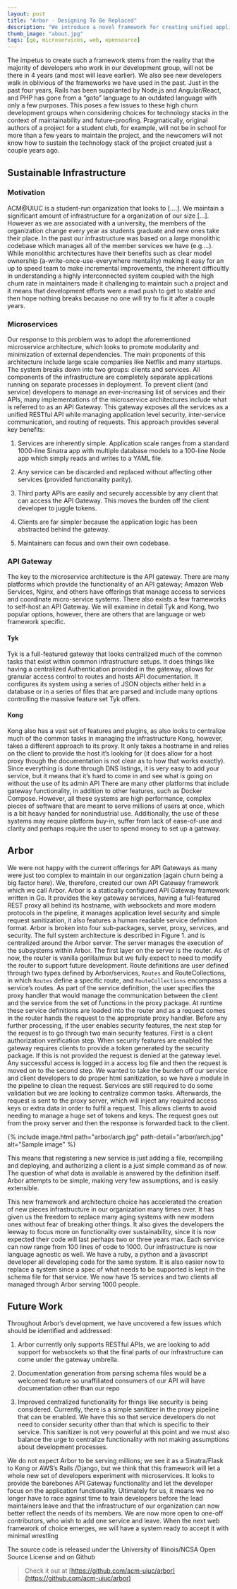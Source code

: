 ```yaml
---
layout: post
title: "Arbor - Designing To Be Replaced"
description: "We introduce a novel framework for creating unified application/programmer interface (API) layers for the microservice architecture. We show that because of this new framework called Arbor, we are able to allow a whole new class of developers to create infrastructure in the microservice paradigm and in particular allow for high churn development groups (college groups for instance) to continually update their software infrastructure, without significant additional documentation and refactoring."
thumb_image: "about.jpg"
tags: [go, microservices, web, opensource]
---
```


The impetus to create such a framework stems from the reality that the majority of developers who work in our development group, will not be there in 4 years (and most will leave earlier). We also see new developers walk in oblivious of the frameworks we have used in the past. Just in the past four years, Rails has been supplanted by Node.js and Angular/React, and PHP has gone from a “goto” language to an outdated language with only a few purposes.
This poses a few issues to these high churn development groups when considering choices for technology stacks in the context of maintainability and future-proofing. Pragmatically, original authors of a project for a student club, for example, will not be in school for more than a few years to maintain the project, and the newcomers will not know how to sustain the technology stack of the project created just a couple years ago.

## Sustainable Infrastructure

### Motivation

 ACM@UIUC is a student-run organization that looks to [….]. We maintain a significant amount of infrastructure for a organization of our size […].  However as we are associated with a university, the members of the organization change every year as students graduate and new ones take their place. In the past our infrastructure was based on a large monolithic codebase which manages all of the member services we have (e.g….). While monolithic architectures have their benefits such as clear model ownership (a-write-once-use-everywhere mentality) making it easy for an up to speed team to make incremental improvements, the inherent difficultly in understanding a highly interconnected system coupled with the high churn rate in maintainers made it challenging to maintain such a project and it means that development efforts were a mad push to get to stable and then hope nothing breaks because no one will try to fix it after a couple years.

### Microservices

Our response to this problem was to adopt the aforementioned microservice architecture, which looks to promote modularity and minimization of external dependencies. The main proponents of this architecture include large scale companies like Netflix and many startups. The system breaks down into two groups: clients and services. All components of the infrastructure are completely separate applications running on separate processes in deployment. To prevent client (and service) developers to manage an ever-increasing list of services and their APIs, many implementations of the microservice architectures include what is referred to as an API Gateway. This gateway exposes all the services as a unified RESTful API while managing application level security, inter-service communication, and routing of requests. This approach provides several key benefits:

1. Services are inherently simple. Application scale ranges from a standard 1000-line Sinatra app with multiple database models to a 100-line Node app which simply reads and writes to a YAML file.

2. Any service can be discarded and replaced without affecting other services (provided functionality parity).

3. Third party APIs are easily and securely accessible by any client that can access the API Gateway. This moves the burden off the client developer to juggle tokens.

4. Clients are far simpler because the application logic has been abstracted behind the gateway.

5. Maintainers can focus and own their own codebase.

### API Gateway
The key to the  microservice architecture is the API gateway. There are many platforms which provide the functionality of an API gateway; Amazon Web Services, Nginx, and others have offerings that manage access to services and coordinate micro-service systems. There also exists a few frameworks to self-host an API Gateway. We will examine in detail Tyk and Kong, two popular options, however, there are others that are language or web framework specific.

#### Tyk
Tyk is a full-featured gateway that looks centralized much of the common tasks that exist within common infrastructure setups. It does things like having a centralized Authentication provided in the gateway, allows for granular access control to routes and hosts API documentation. It configures its system using a series of JSON objects either held in a database or in a series of files that are parsed and include many options controlling the massive feature set Tyk offers.

#### Kong
Kong also has a vast set of features and plugins, as also looks to centralize much of the common tasks in managing the infrastructure
Kong, however, takes a different approach to its proxy. It only takes a hostname in and relies on the client to provide the host it’s looking for (it does allow for a host proxy though the documentation is not clear as to how that works exactly). Since everything is done through DNS listings, it is very easy to add your service, but it means that it’s hard to come in and see what is going on without the use of its admin API
There are many other platforms that include gateway functionality, in addition to other features, such as Docker Compose. However, all these systems are high performance, complex pieces of software that are meant to serve millions of users at once, which is a bit heavy handed for nonindustrial use. Additionally, the use of these systems may require platform buy-in, suffer from lack of ease-of-use and clarity and perhaps require the user to spend money to set up a gateway.

## Arbor
We were not happy with the current offerings for API Gateways as many were just too complex to maintain in our organization (again churn being a big factor here). We, therefore, created our own API Gateway framework which we call Arbor.
Arbor is a statically configured API Gateway framework written in Go. It provides the key gateway services, having a full-featured REST proxy all behind its hostname, with websockets and more modern protocols in the pipeline, it manages application level security and simple request sanitization, it also features a human readable service definition format.
Arbor is broken into four sub-packages, server, proxy, services, and security. The full system architecture is described in Figure 1. and is centralized around the Arbor server. The server manages the execution of the subsystems within Arbor.
The first layer on the server is the router. As of now, the router is vanilla gorilla/mux but we fully expect to need to modify the router to support future development.
Route definitions are user defined through two types defined by Arbor/services, ```Routes``` and RouteCollections, in which ```Routes``` define a specific route, and ```RouteCollections``` encompass a service’s routes. As part of the service definition, the user specifies the proxy handler that would manage the communication between the client and the service from the set of functions in the proxy package.
At runtime these service definitions are loaded into the router and as a request comes in the router hands the request to the appropriate proxy handler.
Before any further processing, if the user enables security features, the next step for the request is to go through two main security features. First is a client authorization verification step. When security features are enabled the gateway requires clients to provide a token generated by the security package. If this is not provided the request is denied at the gateway level. Any successful access is logged in a access log file and then the request is moved on to the second step. We wanted to take the burden off our service and client developers to do proper html sanitization, so we have a module in the pipeline to clean the request. Services are still required to do some validation but we are looking to centralize common tasks.
Afterwards, the request is sent to the proxy server, which will inject any required access keys or extra data in order to fulfil a request. This allows clients to avoid needing to manage a huge set of tokens and keys. The request goes out from the proxy server and then the response is forwarded back to the client.

{% include image.html path="arbor/arch.jpg" path-detail="arbor/arch.jpg" alt="Sample image" %}

This means that registering a new service is just adding a file, recompiling and deploying, and authorizing a client is a just simple command as of now. The question of what data is available is answered by the definition itself.
Arbor attempts to be simple, making very few assumptions, and is easily extensible.

This new framework and architecture choice has accelerated the creation of new pieces infrastructure in our organization many times over. It has given us the freedom to replace many aging systems with new modern ones without fear of breaking other things. It also gives the developers the leeway to focus more on functionality over sustainability, since it is now expected their code will last perhaps two or three years max. Each service can now range from 100 lines of code to 1000. Our infrastructure is now language agnostic as well. We have a ruby, a python and a javascript developer all developing code for the same system. It is also easier now to replace a system since a spec of what needs to be supported is kept in the schema file for that service. We now have 15 services and two clients all managed through Arbor serving 1000 people.

## Future Work
Throughout Arbor’s development, we have uncovered a few issues which should be identified and addressed:

1. Arbor currently only supports RESTful APIs, we are looking to add support for websockets so that the final parts of our infrastructure can come under the gateway umbrella.

2. Documentation generation from parsing schema files would be a welcomed feature so unaffiliated consumers of our API will have documentation other than our repo

3. Improved centralized functionality for things like security is being considered. Currently, there is a simple sanitizer in the proxy pipeline that can be enabled. We have this so that service developers do not need to consider security other than that which is specific to their service. This sanitizer is not very powerful at this point and we must also balance the urge to centralize functionality with not making assumptions about development processes.

We do not expect Arbor to be serving millions; we see it as a Sinatra/Flask to Kong or AWS’s Rails /Django, but we think that this framework will let a whole new set of developers experiment with microservices. It looks to provide the barebones API Gateway functionality and let the developer focus on the application functionality. Ultimately for us, it means we no longer have to race against time to train developers before the lead maintainers leave and that the infrastructure of our organization can now better reflect the needs of its members. We are now more open to one-off contributors, who wish to add one service and leave. When the next web framework of choice emerges, we will have a system ready to accept it with minimal wrestling

The source code is released under the University of Illinois/NCSA Open Source License and on Github
> Check it out at [https://github.com/acm-uiuc/arbor](https://github.com/acm-uiuc/arbor)